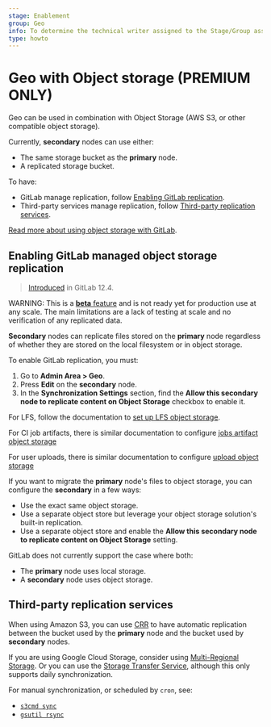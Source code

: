 ```yaml
---
stage: Enablement
group: Geo
info: To determine the technical writer assigned to the Stage/Group associated with this page, see https://about.gitlab.com/handbook/engineering/ux/technical-writing/#assignments
type: howto
---
```


# Geo with Object storage **(PREMIUM ONLY)**

Geo can be used in combination with Object Storage (AWS S3, or other compatible object storage).

Currently, **secondary** nodes can use either:

- The same storage bucket as the **primary** node.
- A replicated storage bucket.

To have:

- GitLab manage replication, follow [Enabling GitLab replication](#enabling-gitlab-managed-object-storage-replication).
- Third-party services manage replication, follow [Third-party replication services](#third-party-replication-services).

[Read more about using object storage with GitLab](../../object_storage.md).

## Enabling GitLab managed object storage replication

> [Introduced](https://gitlab.com/gitlab-org/gitlab/-/issues/10586) in GitLab 12.4.

WARNING:
This is a [**beta** feature](https://about.gitlab.com/handbook/product/#beta) and is not ready yet for production use at any scale. The main limitations are a lack of testing at scale and no verification of any replicated data.

**Secondary** nodes can replicate files stored on the **primary** node regardless of
whether they are stored on the local filesystem or in object storage.

To enable GitLab replication, you must:

1. Go to **Admin Area > Geo**.
1. Press **Edit** on the **secondary** node.
1. In the **Synchronization Settings** section, find the **Allow this secondary node to replicate content on Object Storage**
   checkbox to enable it.

For LFS, follow the documentation to
[set up LFS object storage](../../lfs/index.md#storing-lfs-objects-in-remote-object-storage).

For CI job artifacts, there is similar documentation to configure
[jobs artifact object storage](../../job_artifacts.md#using-object-storage)

For user uploads, there is similar documentation to configure [upload object storage](../../uploads.md#using-object-storage)

If you want to migrate the **primary** node's files to object storage, you can
configure the **secondary** in a few ways:

- Use the exact same object storage.
- Use a separate object store but leverage your object storage solution's built-in
  replication.
- Use a separate object store and enable the **Allow this secondary node to replicate
  content on Object Storage** setting.

GitLab does not currently support the case where both:

- The **primary** node uses local storage.
- A **secondary** node uses object storage.

## Third-party replication services

When using Amazon S3, you can use
[CRR](https://docs.aws.amazon.com/AmazonS3/latest/dev/crr.html) to
have automatic replication between the bucket used by the **primary** node and
the bucket used by **secondary** nodes.

If you are using Google Cloud Storage, consider using
[Multi-Regional Storage](https://cloud.google.com/storage/docs/storage-classes#multi-regional).
Or you can use the [Storage Transfer Service](https://cloud.google.com/storage-transfer/docs/),
although this only supports daily synchronization.

For manual synchronization, or scheduled by `cron`, see:

- [`s3cmd sync`](https://s3tools.org/s3cmd-sync)
- [`gsutil rsync`](https://cloud.google.com/storage/docs/gsutil/commands/rsync)
